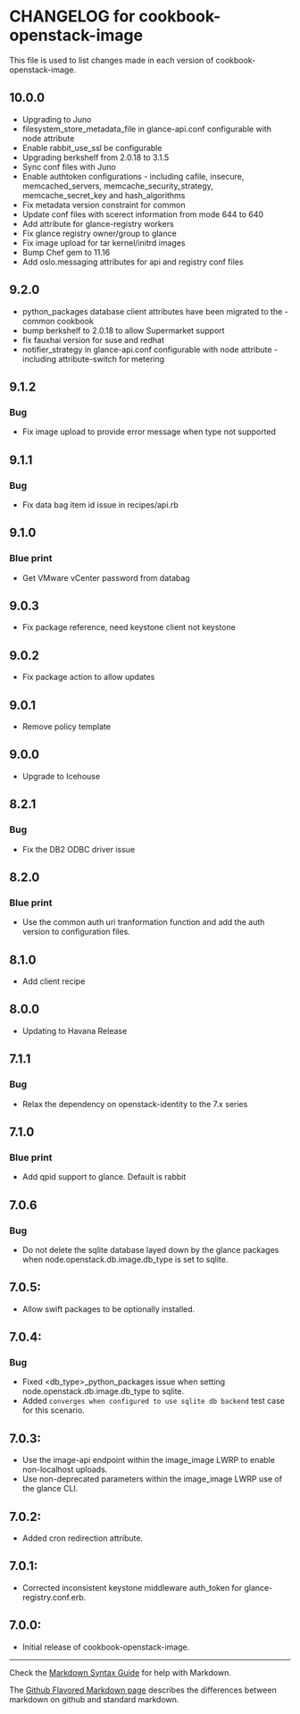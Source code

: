 # CHANGELOG for cookbook-openstack-image

This file is used to list changes made in each version of cookbook-openstack-image.

## 10.0.0
* Upgrading to Juno
* filesystem_store_metadata_file in glance-api.conf configurable with node attribute
* Enable rabbit_use_ssl be configurable
* Upgrading berkshelf from 2.0.18 to 3.1.5
* Sync conf files with Juno
* Enable authtoken configurations - including cafile, insecure, memcached_servers, memcache_security_strategy, memcache_secret_key and hash_algorithms
* Fix metadata version constraint for common
* Update conf files with scerect information from mode 644 to 640
* Add attribute for glance-registry workers
* Fix glance registry owner/group to glance
* Fix image upload for tar kernel/initrd images
* Bump Chef gem to 11.16
* Add oslo.messaging attributes for api and registry conf files

## 9.2.0
* python_packages database client attributes have been migrated to the -common cookbook
* bump berkshelf to 2.0.18 to allow Supermarket support
* fix fauxhai version for suse and redhat
* notifier_strategy in glance-api.conf configurable with node attribute - including attribute-switch for metering

## 9.1.2
### Bug
* Fix image upload to provide error message when type not supported

## 9.1.1
### Bug
* Fix data bag item id issue in recipes/api.rb

## 9.1.0
### Blue print
* Get VMware vCenter password from databag

## 9.0.3
* Fix package reference, need keystone client not keystone

## 9.0.2
* Fix package action to allow updates

## 9.0.1
* Remove policy template

## 9.0.0
* Upgrade to Icehouse

## 8.2.1
### Bug
* Fix the DB2 ODBC driver issue

## 8.2.0
### Blue print
* Use the common auth uri tranformation function and add the auth version to configuration files.

## 8.1.0
* Add client recipe

## 8.0.0
* Updating to Havana Release

## 7.1.1
### Bug
* Relax the dependency on openstack-identity to the 7.x series

## 7.1.0
### Blue print
* Add qpid support to glance. Default is rabbit

## 7.0.6
### Bug
* Do not delete the sqlite database layed down by the glance packages when node.openstack.db.image.db_type is set to sqlite.

## 7.0.5:
* Allow swift packages to be optionally installed.

## 7.0.4:
### Bug
* Fixed <db_type>_python_packages issue when setting node.openstack.db.image.db_type to sqlite.
* Added `converges when configured to use sqlite db backend` test case for this scenario.

## 7.0.3:
* Use the image-api endpoint within the image_image LWRP to enable non-localhost
  uploads.
* Use non-deprecated parameters within the image_image LWRP use of the glance CLI.

## 7.0.2:
* Added cron redirection attribute.

## 7.0.1:
* Corrected inconsistent keystone middleware auth_token for glance-registry.conf.erb.

## 7.0.0:
* Initial release of cookbook-openstack-image.

- - -
Check the [Markdown Syntax Guide](http://daringfireball.net/projects/markdown/syntax) for help with Markdown.

The [Github Flavored Markdown page](http://github.github.com/github-flavored-markdown/) describes the differences between markdown on github and standard markdown.
